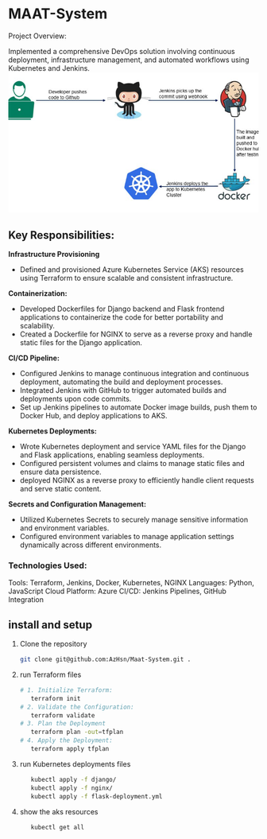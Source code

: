 # MAAT-System

Project Overview:

Implemented a comprehensive DevOps solution involving continuous deployment, infrastructure management, and automated workflows using Kubernetes and Jenkins.
   <img src="./assets/images/LIfe-sycle.jpg">
</div>

## Key Responsibilities:

 __Infrastructure Provisioning__

- Defined and provisioned Azure Kubernetes Service (AKS) resources using Terraform to ensure scalable and consistent infrastructure.


__Containerization:__

- Developed Dockerfiles for Django backend and Flask frontend applications to containerize the code for better portability and scalability.
- Created a Dockerfile for NGINX to serve as a reverse proxy and handle static files for the Django application.


 __CI/CD Pipeline:__

- Configured Jenkins to manage continuous integration and continuous deployment, automating the build and deployment processes.
- Integrated Jenkins with GitHub to trigger automated builds and deployments upon code commits.
- Set up Jenkins pipelines to automate Docker image builds, push them to Docker Hub, and deploy applications to AKS.


__Kubernetes Deployments:__

- Wrote Kubernetes deployment and service YAML files for the Django and Flask applications, enabling seamless deployments.
- Configured persistent volumes and claims to manage static files and ensure data persistence.
- deployed NGINX as a reverse proxy to efficiently handle client requests and serve static content.

  
__Secrets and Configuration Management:__

- Utilized Kubernetes Secrets to securely manage sensitive information and environment variables.
- Configured environment variables to manage application settings dynamically across different environments.


### Technologies Used:

Tools: Terraform, Jenkins, Docker, Kubernetes, NGINX
Languages: Python, JavaScript
Cloud Platform: Azure
CI/CD: Jenkins Pipelines, GitHub Integration
## install and setup
1. Clone the repository

   ```bash
   git clone git@github.com:AzHsn/Maat-System.git .
   ```

2. run Terraform files
      ```bash
      # 1. Initialize Terraform:
         terraform init
      # 2. Validate the Configuration:
         terraform validate
      # 3. Plan the Deployment
         terraform plan -out=tfplan
      # 4. Apply the Deployment:
         terraform apply tfplan
     ```
3. run Kubernetes deployments files
   ```bash
      kubectl apply -f django/
      kubectl apply -f nginx/
      kubectl apply -f flask-deployment.yml
   ```
4. show the aks resources
   ```bash
      kubectl get all
   ```



